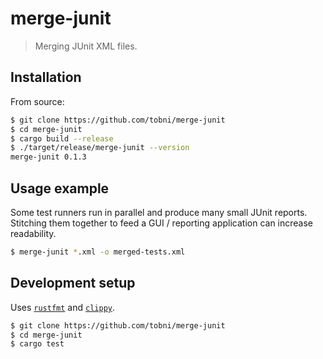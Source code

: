 # merge-junit
> Merging JUnit XML files.

## Installation

From source:

```sh
$ git clone https://github.com/tobni/merge-junit
$ cd merge-junit
$ cargo build --release
$ ./target/release/merge-junit --version
merge-junit 0.1.3
```

## Usage example

Some test runners run in parallel and produce many small JUnit reports.
Stitching them together to feed a GUI / reporting application can increase readability.

```sh
$ merge-junit *.xml -o merged-tests.xml
```

## Development setup

Uses [`rustfmt`](https://github.com/rust-lang/rustfmt) and [`clippy`](https://github.com/rust-lang/rust-clippy).

```sh
$ git clone https://github.com/tobni/merge-junit
$ cd merge-junit
$ cargo test
```